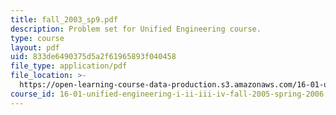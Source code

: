 ```yaml
---
title: fall_2003_sp9.pdf
description: Problem set for Unified Engineering course.
type: course
layout: pdf
uid: 833de6490375d5a2f61965893f040458
file_type: application/pdf
file_location: >-
  https://open-learning-course-data-production.s3.amazonaws.com/16-01-unified-engineering-i-ii-iii-iv-fall-2005-spring-2006/833de6490375d5a2f61965893f040458_fall_2003_sp9.pdf
course_id: 16-01-unified-engineering-i-ii-iii-iv-fall-2005-spring-2006
---
```

